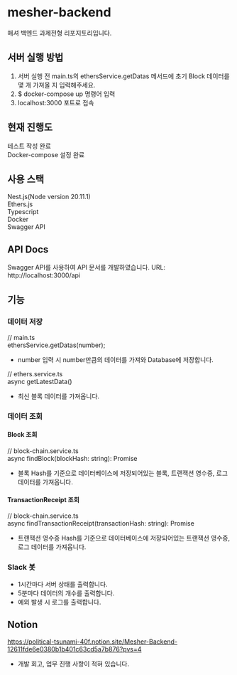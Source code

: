 # mesher-backend
매셔 백엔드 과제전형 리포지토리입니다.

## 서버 실행 방법
1. 서버 실행 전 main.ts의 ethersService.getDatas 메서드에 초기 Block 데이터를 몇 개 가져올 지 입력해주세요. </br>
2. $ docker-compose up 명령어 입력 </br>
3. localhost:3000 포트로 접속 </br>

## 현재 진행도
테스트 작성 완료 </br>
Docker-compose 설정 완료 </br>

## 사용 스택
Nest.js(Node version 20.11.1) </br>
Ethers.js </br>
Typescript </br>
Docker  </br>
Swagger API </br>

## API Docs
Swagger API를 사용하여 API 문서를 개발하였습니다.
URL: http://localhost:3000/api

## 기능

### 데이터 저장

// main.ts  </br>
ethersService.getDatas(number);
- number 입력 시 number만큼의 데이터를 가져와 Database에 저장합니다.

// ethers.service.ts  </br>
async getLatestData()
- 최신 블록 데이터를 가져옵니다.

### 데이터 조회

#### Block 조회

// block-chain.service.ts  </br>
async findBlock(blockHash: string): Promise<BlockWithTransactionReceiptAndLogDto>
- 블록 Hash를 기준으로 데이터베이스에 저장되어있는 블록, 트랜잭션 영수증, 로그 데이터를 가져옵니다.

#### TransactionReceipt 조회

// block-chain.service.ts  </br>
async findTransactionReceipt(transactionHash: string): Promise<TransactionReceiptEntity>
- 트랜잭션 영수증 Hash를 기준으로 데이터베이스에 저장되어있는 트랜잭션 영수증, 로그 데이터를 가져옵니다.

### Slack 봇

- 1시간마다 서버 상태를 출력합니다.
- 5분마다 데이터의 개수를 출력합니다.
- 예외 발생 시 로그를 출력합니다.

## Notion
https://political-tsunami-40f.notion.site/Mesher-Backend-12611fde6e0380b1b401c63cd5a7b876?pvs=4 </br>

- 개발 회고, 업무 진행 사항이 적혀 있습니다.
